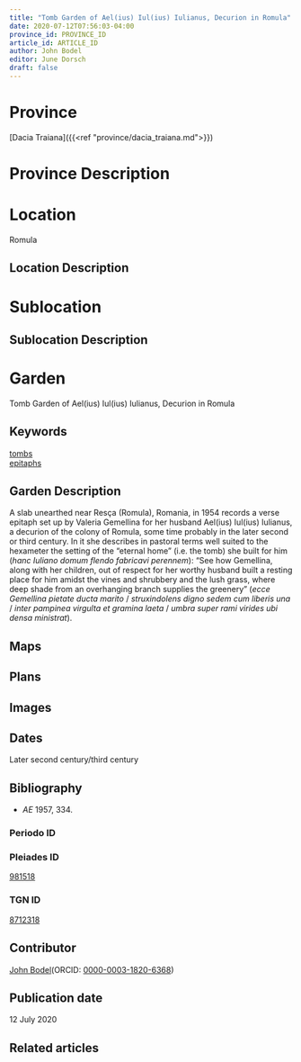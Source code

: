 ```yaml
---
title: "Tomb Garden of Ael(ius) Iul(ius) Iulianus, Decurion in Romula"
date: 2020-07-12T07:56:03-04:00
province_id: PROVINCE_ID
article_id: ARTICLE_ID
author: John Bodel
editor: June Dorsch
draft: false
---
```


# Province

[Dacia Traiana]({{<ref "province/dacia_traiana.md">}})  

# Province Description


# Location

Romula

## Location Description

<!-- LEAVE THIS BLANK FOR NOW -->

# Sublocation

<!--
[AREA WITHIN LOCATION, LIKE “PALATINE HILL”](GEOREFERENCE LINK)
A sublocation is any area larger than an individual garden, but located within a location. I would always try to include a link to a controlled vocabulary here if possible. This ID may well be different from the Garden ID, e.g., Pompeii versus a Garden in one of the houses which has its own Pleiades ID.
-->

## Sublocation Description

<!-- DESCRIPTION -->

# Garden

Tomb Garden of Ael(ius) Iul(ius) Iulianus, Decurion in Romula

## Keywords

[tombs](http://vocab.getty.edu/page/aat/300005926)  
[epitaphs](http://vocab.getty.edu/page/aat/300028729)

## Garden Description

A slab unearthed near Resça (Romula), Romania, in 1954 records a verse epitaph set up by Valeria Gemellina for her husband Ael(ius) Iul(ius) Iulianus, a decurion of the colony of Romula, some time probably in the later second or third century. In it she describes in pastoral terms well suited to the hexameter the setting of the “eternal home” (i.e. the tomb) she built for him (*hanc Iuliano domum flendo fabricavi perennem*): “See how Gemellina, along with her children, out of respect for her worthy husband built a resting place for him amidst the vines and shrubbery and the lush grass, where deep shade from an overhanging branch supplies the greenery” (*ecce Gemellina pietate ducta marito* / *struxindolens digno sedem cum liberis una* / *inter pampinea virgulta et gramina laeta* / *umbra super rami virides ubi densa ministrat*).

## Maps

<!--
{{< figure src="IMG_URL" alt="ALT_TEXT" title="CAPTION" >}}
-->

## Plans

<!--
{{< figure src="IMG_URL" alt="ALT_TEXT" title="CAPTION" >}}
-->

## Images

<!--
{{< figure src="IMG_URL" alt="ALT_TEXT" title="CAPTION" >}}
-->

## Dates

Later second century/third century

## Bibliography

* *AE* 1957, 334.

### Periodo ID

<!-- [PERIODO_ID](https://pleiades.stoa.org/places/PLEIADES_ID) -->

### Pleiades ID

[981518](https://pleiades.stoa.org/places/981518)

### TGN ID

[8712318](http://vocab.getty.edu/page/tgn/8712318)

## Contributor

[John Bodel](https://www.brown.edu/academics/history/people/john-bodel)(ORCID: [0000-0003-1820-6368](https://orcid.org/0000-0003-1820-6368))

## Publication date

12 July 2020

## Related articles

<!-- Links to other related articles. Leave blank for now -->
